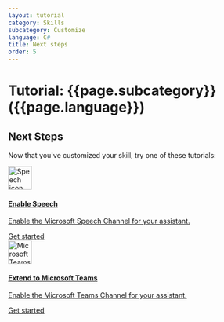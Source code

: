 ```yaml
---
layout: tutorial
category: Skills
subcategory: Customize
language: C#
title: Next steps
order: 5
---
```


# Tutorial: {{page.subcategory}} ({{page.language}})

## Next Steps
Now that you've customized your skill, try one of these tutorials:

<div class="card-deck">
    <a href="{{site.baseurl}}/virtual-assistant/tutorials/enable-speech/1-intro/" class="card">
        <div class="card-body">
            <img src="{{site.baseurl}}/assets/images/icons/speech.png" alt="Speech icon" width="48px">
            <h4 class="card-title">Enable Speech</h4>
            <p class="card-text">Enable the Microsoft Speech Channel for your assistant.</p>
        </div>
        <div class="card-footer">
            <div class="btn btn-primary">Get started</div>
        </div>
    </a>
    <a href="{{site.baseurl}}/virtual-assistant/tutorials/enable-teams/1-intro/" class="card">
        <div class="card-body">
            <img src="{{site.baseurl}}/assets/images/icons/teams.png" alt="Microsoft Teams icon" width="48px">
            <h4 class="card-title">Extend to Microsoft Teams</h4>
            <p class="card-text">Enable the Microsoft Teams Channel for your assistant.</p>
        </div>
        <div class="card-footer">
            <div class="btn btn-primary">Get started</div>
        </div>
    </a>
</div>